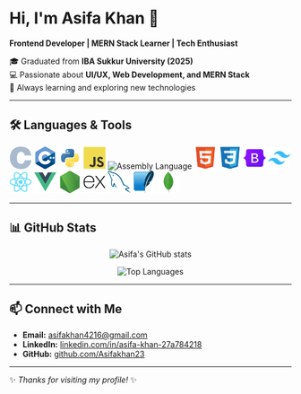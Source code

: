 # Hi, I'm Asifa Khan 👋 

**Frontend Developer | MERN Stack Learner | Tech Enthusiast**  

🎓 Graduated from **IBA Sukkur University (2025)**  
💻 Passionate about **UI/UX, Web Development, and MERN Stack**  
🚀 Always learning and exploring new technologies  

---

## 🛠️ Languages & Tools  

<p align="left"> 
  <!-- Programming -->
  <img src="https://raw.githubusercontent.com/devicons/devicon/master/icons/c/c-original.svg" alt="C" width="40" height="40"/>
  <img src="https://raw.githubusercontent.com/devicons/devicon/master/icons/cplusplus/cplusplus-original.svg" alt="C++" width="40" height="40"/>
  <img src="https://raw.githubusercontent.com/devicons/devicon/master/icons/python/python-original.svg" alt="Python" width="40" height="40"/>
  <img src="https://raw.githubusercontent.com/devicons/devicon/master/icons/javascript/javascript-original.svg" alt="JavaScript" width="40" height="40"/>
  <img src="https://img.shields.io/badge/Assembly-Language-blue?style=for-the-badge" alt="Assembly Language"/>

  <!-- Frontend -->
  <img src="https://raw.githubusercontent.com/devicons/devicon/master/icons/html5/html5-original.svg" alt="HTML5" width="40" height="40"/>
  <img src="https://raw.githubusercontent.com/devicons/devicon/master/icons/css3/css3-original.svg" alt="CSS3" width="40" height="40"/>
  <img src="https://raw.githubusercontent.com/devicons/devicon/master/icons/bootstrap/bootstrap-original.svg" alt="Bootstrap" width="40" height="40"/>
  <img src="https://raw.githubusercontent.com/devicons/devicon/master/icons/tailwindcss/tailwindcss-original.svg" alt="Tailwind CSS" width="40" height="40"/>
  <img src="https://raw.githubusercontent.com/devicons/devicon/master/icons/react/react-original.svg" alt="React" width="40" height="40"/>
  <img src="https://raw.githubusercontent.com/devicons/devicon/master/icons/vuejs/vuejs-original.svg" alt="Vue.js" width="40" height="40"/>

  <!-- Backend -->
  <img src="https://raw.githubusercontent.com/devicons/devicon/master/icons/nodejs/nodejs-original.svg" alt="Node.js" width="40" height="40"/>
  <img src="https://raw.githubusercontent.com/devicons/devicon/master/icons/express/express-original.svg" alt="Express.js" width="40" height="40"/>

  <!-- Databases -->
  <img src="https://raw.githubusercontent.com/devicons/devicon/master/icons/mysql/mysql-original.svg" alt="MySQL" width="40" height="40"/>
  <img src="https://raw.githubusercontent.com/devicons/devicon/master/icons/sqlite/sqlite-original.svg" alt="SQLite" width="40" height="40"/>
  <img src="https://raw.githubusercontent.com/devicons/devicon/master/icons/mongodb/mongodb-original.svg" alt="MongoDB" width="40" height="40"/>
</p>

---

## 📊 GitHub Stats  

<p align="center">
  <img src="https://github-readme-stats.vercel.app/api?username=Asifakhan23&show_icons=true&theme=tokyonight" alt="Asifa's GitHub stats"/>
</p>

<p align="center">
  <img src="https://github-readme-stats.vercel.app/api/top-langs/?username=Asifakhan23&layout=compact&theme=tokyonight" alt="Top Languages"/>
</p>

---

## 📫 Connect with Me  

- **Email:** [asifakhan4216@gmail.com](mailto:asifakhan4216@gmail.com)  
- **LinkedIn:** [linkedin.com/in/asifa-khan-27a784218](https://linkedin.com/in/asifa-khan-27a784218)  
- **GitHub:** [github.com/Asifakhan23](https://github.com/Asifakhan23)  

---
✨ _Thanks for visiting my profile!_ ✨
